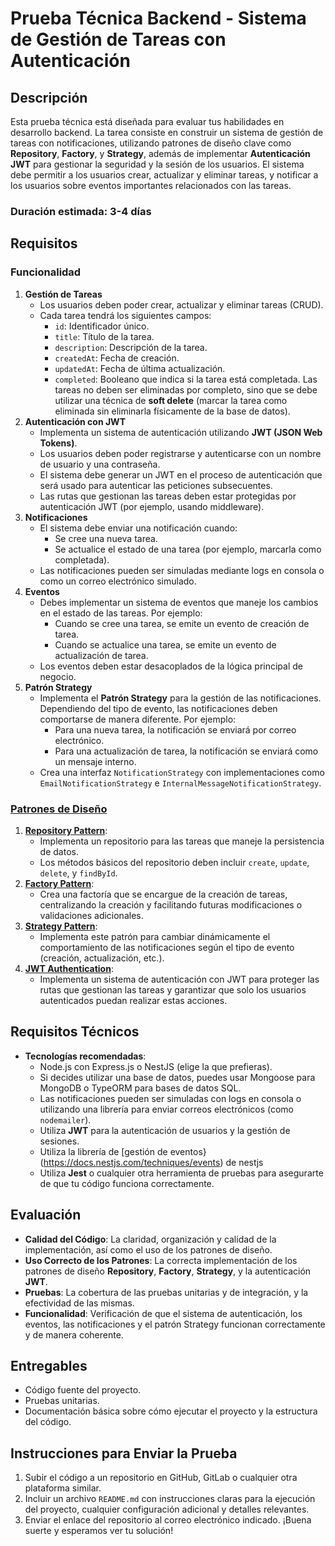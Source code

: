 # Prueba Técnica Backend - Sistema de Gestión de Tareas con Autenticación
## Descripción
Esta prueba técnica está diseñada para evaluar tus habilidades en desarrollo backend. La tarea consiste en construir un sistema de gestión de tareas con notificaciones, utilizando patrones de diseño clave como **Repository**, **Factory**, y **Strategy**, además de implementar **Autenticación JWT** para gestionar la seguridad y la sesión de los usuarios. El sistema debe permitir a los usuarios crear, actualizar y eliminar tareas, y notificar a los usuarios sobre eventos importantes relacionados con las tareas.
### Duración estimada: 3-4 días
## Requisitos
### Funcionalidad
1. **Gestión de Tareas**
   - Los usuarios deben poder crear, actualizar y eliminar tareas (CRUD).
   - Cada tarea tendrá los siguientes campos:
     - `id`: Identificador único.
     - `title`: Título de la tarea.
     - `description`: Descripción de la tarea.
     - `createdAt`: Fecha de creación.
     - `updatedAt`: Fecha de última actualización.
     - `completed`: Booleano que indica si la tarea está completada.
   Las tareas no deben ser eliminadas por completo, sino que se debe utilizar una técnica de **soft delete** (marcar la tarea como eliminada sin eliminarla físicamente de la base de datos).
2. **Autenticación con JWT**
   - Implementa un sistema de autenticación utilizando **JWT (JSON Web Tokens)**.
   - Los usuarios deben poder registrarse y autenticarse con un nombre de usuario y una contraseña.
   - El sistema debe generar un JWT en el proceso de autenticación que será usado para autenticar las peticiones subsecuentes.
   - Las rutas que gestionan las tareas deben estar protegidas por autenticación JWT (por ejemplo, usando middleware).
3. **Notificaciones**
   - El sistema debe enviar una notificación cuando:
     - Se cree una nueva tarea.
     - Se actualice el estado de una tarea (por ejemplo, marcarla como completada).
   - Las notificaciones pueden ser simuladas mediante logs en consola o como un correo electrónico simulado.
4. **Eventos**
   - Debes implementar un sistema de eventos que maneje los cambios en el estado de las tareas. Por ejemplo:
     - Cuando se cree una tarea, se emite un evento de creación de tarea.
     - Cuando se actualice una tarea, se emite un evento de actualización de tarea.
   - Los eventos deben estar desacoplados de la lógica principal de negocio.
5. **Patrón Strategy**
   - Implementa el **Patrón Strategy** para la gestión de las notificaciones. Dependiendo del tipo de evento, las notificaciones deben comportarse de manera diferente. Por ejemplo:
     - Para una nueva tarea, la notificación se enviará por correo electrónico.
     - Para una actualización de tarea, la notificación se enviará como un mensaje interno.
   - Crea una interfaz `NotificationStrategy` con implementaciones como `EmailNotificationStrategy` e `InternalMessageNotificationStrategy`.
### [Patrones de Diseño](https://refactoring.guru/design-patterns/typescript)
1. [**Repository Pattern**](https://medium.com/@pererikbergman/repository-design-pattern-e28c0f3e4a30):
   - Implementa un repositorio para las tareas que maneje la persistencia de datos.
   - Los métodos básicos del repositorio deben incluir `create`, `update`, `delete`, y `findById`.
2. [**Factory Pattern**](https://refactoring.guru/design-patterns/factory-method):
   - Crea una factoría que se encargue de la creación de tareas, centralizando la creación y facilitando futuras modificaciones o validaciones adicionales.
3. [**Strategy Pattern**](https://refactoring.guru/design-patterns/strategy):
   - Implementa este patrón para cambiar dinámicamente el comportamiento de las notificaciones según el tipo de evento (creación, actualización, etc.).
4. [**JWT Authentication**](https://docs.nestjs.com/openapi/security#basic-authentication):
   - Implementa un sistema de autenticación con JWT para proteger las rutas que gestionan las tareas y garantizar que solo los usuarios autenticados puedan realizar estas acciones.
## Requisitos Técnicos
- **Tecnologías recomendadas**:
  - Node.js con Express.js o NestJS (elige la que prefieras).
  - Si decides utilizar una base de datos, puedes usar Mongoose para MongoDB o TypeORM para bases de datos SQL.
  - Las notificaciones pueden ser simuladas con logs en consola o utilizando una librería para enviar correos electrónicos (como `nodemailer`).
  - Utiliza **JWT** para la autenticación de usuarios y la gestión de sesiones.
  - Utiliza la librería de [gestión de eventos}(https://docs.nestjs.com/techniques/events) de nestjs
  - Utiliza **Jest** o cualquier otra herramienta de pruebas para asegurarte de que tu código funciona correctamente.
## Evaluación
- **Calidad del Código**: La claridad, organización y calidad de la implementación, así como el uso de los patrones de diseño.
- **Uso Correcto de los Patrones**: La correcta implementación de los patrones de diseño **Repository**, **Factory**, **Strategy**, y la autenticación **JWT**.
- **Pruebas**: La cobertura de las pruebas unitarias y de integración, y la efectividad de las mismas.
- **Funcionalidad**: Verificación de que el sistema de autenticación, los eventos, las notificaciones y el patrón Strategy funcionan correctamente y de manera coherente.
## Entregables
- Código fuente del proyecto.
- Pruebas unitarias.
- Documentación básica sobre cómo ejecutar el proyecto y la estructura del código.
## Instrucciones para Enviar la Prueba
1. Subir el código a un repositorio en GitHub, GitLab o cualquier otra plataforma similar.
2. Incluir un archivo `README.md` con instrucciones claras para la ejecución del proyecto, cualquier configuración adicional y detalles relevantes.
3. Enviar el enlace del repositorio al correo electrónico indicado.
¡Buena suerte y esperamos ver tu solución!
